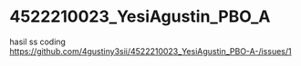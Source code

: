 # 4522210023_YesiAgustin_PBO_A
hasil ss coding 
https://github.com/4gustiny3sii/4522210023_YesiAgustin_PBO-A-/issues/1
